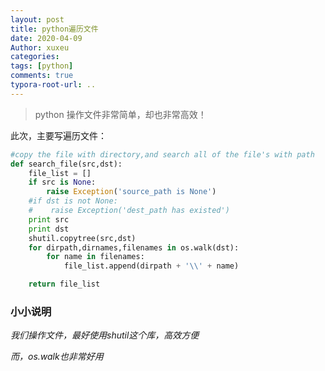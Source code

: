 ```yaml
---
layout: post
title: python遍历文件
date: 2020-04-09
Author: xuxeu
categories: 
tags: [python]
comments: true
typora-root-url: ..
---
```


> python 操作文件非常简单，却也非常高效！

此次，主要写遍历文件：

```python
#copy the file with directory,and search all of the file's with path
def search_file(src,dst):
    file_list = []
    if src is None:
        raise Exception('source_path is None')
    #if dst is not None:
    #    raise Exception('dest_path has existed')
    print src
    print dst
    shutil.copytree(src,dst)
    for dirpath,dirnames,filenames in os.walk(dst):
        for name in filenames:
            file_list.append(dirpath + '\\' + name)

    return file_list
```

### 小小说明

*我们操作文件，最好使用shutil这个库，高效方便*

*而，os.walk也非常好用*
